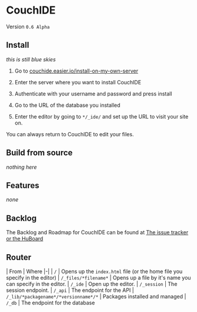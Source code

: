 CouchIDE
========
Version `0.6 Alpha`

Install
-------
*this is still blue skies*

1. Go to [couchide.easier.io/install-on-my-own-server](http://couchide.easier.io/install-on-my-own-server)

2. Enter the server where you want to install CouchIDE

3. Authenticate with your username and password and press install

4. Go to the URL of the database you installed

5. Enter the editor by going to `*/_ide/` and set up the URL to visit your site on.

You can always return to CouchIDE to edit your files.

Build from source
-----------------
*nothing here*

Features
--------
*none*

Backlog
-------
The Backlog and Roadmap for CouchIDE can be found at [The issue tracker or the HuBoard](https://huboard.com/EasierIO/CouchIDE/#/)

Router
------
| From | Where
|-|
| `/` | Opens up the `index.html` file (or the home file you specify in the editor)
| `/_files/*filename*` | Opens up a file by it's name you can specify in the editor.
| `/_ide` | Open up the editor.
| `/_session` | The session endpoint.
| `/_api` | The endpoint for the API
| `/_lib/*packagename*/*versionname*/*` | Packages installed and managed
| `/_db` | The endpoint for the database
